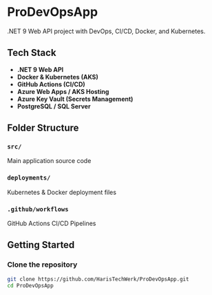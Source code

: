 # ProDevOpsApp
.NET 9 Web API project with DevOps, CI/CD, Docker, and Kubernetes.

## Tech Stack
- **.NET 9 Web API**
- **Docker & Kubernetes (AKS)**
- **GitHub Actions (CI/CD)**
- **Azure Web Apps / AKS Hosting**
- **Azure Key Vault (Secrets Management)**
- **PostgreSQL / SQL Server**

## Folder Structure

### `src/`
Main application source code

### `deployments/`
Kubernetes & Docker deployment files

### `.github/workflows`
GitHub Actions CI/CD Pipelines

## Getting Started

### Clone the repository
```sh
git clone https://github.com/HarisTechWerk/ProDevOpsApp.git
cd ProDevOpsApp

